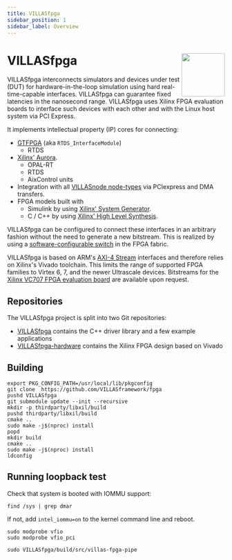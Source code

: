 ```yaml
---
title: VILLASfpga
sidebar_position: 1
sidebar_label: Overview
---
```


# VILLASfpga <img src="/img/logos/villas_fpga.svg" width="100" align="right" />

VILLASfpga interconnects simulators and devices under test (DUT) for hardware-in-the-loop simulation using hard real-time-capable interfaces.
VILLASfpga can guarantee fixed latencies in the nanosecond range.
VILLASfpga uses Xilinx FPGA evaluation boards to interface such devices with each other and with the Linux host system via PCI Express.

It implements intellectual property (IP) cores for connecting:

- [GTFPGA](https://www.rtds.com/the-simulator/our-hardware/gtfpga-unit/) (aka `RTDS_InterfaceModule`)
  - RTDS 
- [Xilinx' Aurora](https://www.xilinx.com/products/intellectual-property/aurora8b10b.html).
  - OPAL-RT
  - RTDS
  - AixControl units
- Integration with all [VILLASnode node-types](../node/nodes/index.md) via PCIexpress and DMA transfers.
- FPGA models built with
  - Simulink by using [Xilinx' System Generator](https://www.xilinx.com/products/design-tools/vivado/integration/sysgen.html).
  - C / C++ by using [Xilinx' High Level Synthesis](https://www.xilinx.com/products/design-tools/vivado/integration/esl-design.html).

VILLASfpga can be configured to connect these interfaces in an arbitrary fashion without the need to generate a new bitstream. This is realized by using a [software-configurable switch](https://www.xilinx.com/products/intellectual-property/axi4-stream_interconnect.html) in the FPGA fabric.

VILLASfpga is based on ARM's [AXI-4 Stream](http://infocenter.arm.com/help/index.jsp?topic=/com.arm.doc.ihi0051a/index.html) interfaces and therefore relies on Xilinx's Vivado toolchain. This limits the range of supported FPGA families to Virtex 6, 7, and the newer Ultrascale devices. Bitstreams for the [Xilinx VC707 FPGA evaluation board](https://www.xilinx.com/products/boards-and-kits/ek-v7-vc707-g.html) are available upon request.

## Repositories

The VILLASfpga project is split into two Git repositories:
- [VILLASfpga](https://github.com/VILLASframework/fpga) contains the C++ driver library and a few example applications
- [VILLASfpga-hardware](https://github.com/VILLASframework/fpga-hardware) contains the Xilinx FPGA design based on Vivado

## Building

```shell
export PKG_CONFIG_PATH=/usr/local/lib/pkgconfig
git clone  https://github.com/VILLASframework/fpga
pushd VILLASfpga
git submodule update --init --recursive
mkdir -p thirdparty/libxil/build
pushd thirdparty/libxil/build
cmake ..
sudo make -j$(nproc) install
popd
mkdir build
cmake ..
sudo make -j$(nproc) install
ldconfig
```

## Running loopback test

Check that system is booted with IOMMU support:

```shell
find /sys | grep dmar
```

If not, add `intel_iommu=on` to the kernel command line and reboot.

```shell
sudo modprobe vfio
sudo modprobe vfio_pci

sudo VILLASfpga/build/src/villas-fpga-pipe 
```
